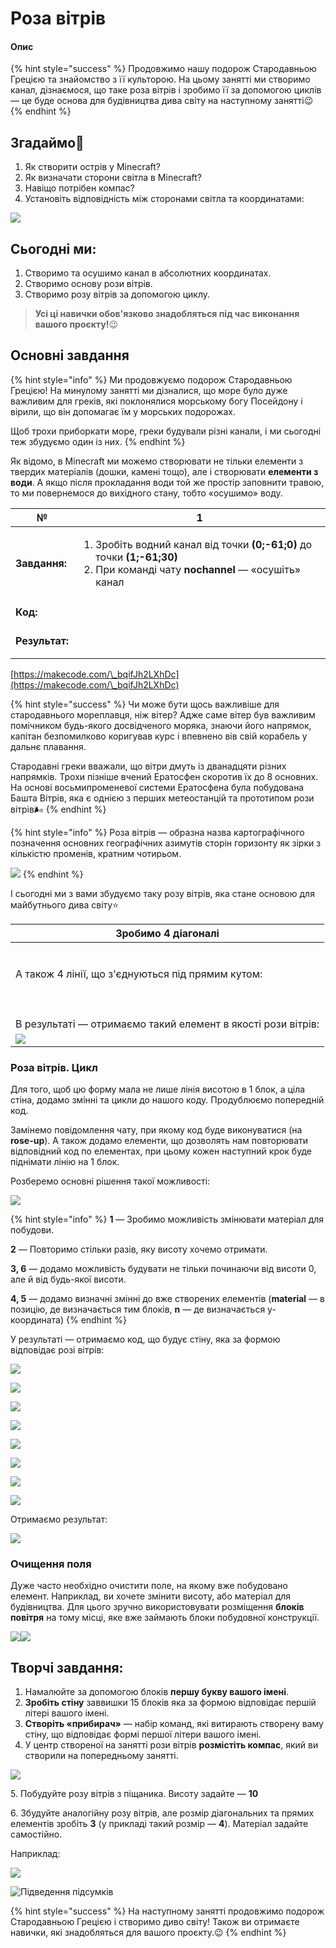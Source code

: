 # Роза вітрів

#### Опис

{% hint style="success" %}
Продовжимо нашу подорож Стародавньою Грецією та знайомство з її культорою. На цьому занятті ми створимо канал, дізнаємося, що таке роза вітрів і зробимо її за допомогою циклів — це буде основа для будівництва дива світу на наступному занятті😉
{% endhint %}

## Згадаймо🤔

1. Як створити острів у Minecraft?&#x20;
2. Як визначати сторони світла в Minecraft?&#x20;
3. Навіщо потрібен компас?
4. Установіть відповідність між сторонами світла та координатами:

![](<.gitbook/assets/image (16).png>)

## Сьогодні ми:

1. Створимо та осушимо канал в абсолютних координатах.&#x20;
2. Створимо основу рози вітрів.&#x20;
3. Створимо розу вітрів за допомогою циклу.&#x20;

> **Усі ці навички обов'язково знадобляться під час виконання вашого проєкту!**😉

## Основні завдання

{% hint style="info" %}
Ми продовжуємо подорож Стародавньою Грецією! На минулому занятті ми дізналися, що море було дуже важливим для греків, які поклонялися морському богу Посейдону і вірили, що він допомагає їм у морських подорожах.&#x20;

Щоб трохи приборкати море, греки будували різні канали, і ми сьогодні теж збудуємо один із них.
{% endhint %}

Як відомо, в Minecraft ми можемо створювати не тільки елементи з твердих матеріалів (дошки, камені тощо), але і створювати **елементи з води**. А якщо після прокладання води той же простір заповнити травою, то ми повернемося до вихідного стану, тобто «осушимо» воду.

| **№**          | **1**                                                                                                                                                                                  |
| -------------- | -------------------------------------------------------------------------------------------------------------------------------------------------------------------------------------- |
| **Завдання:**  | <ol><li>Зробіть водний канал від точки <strong>(0;-61;0)</strong> до точки <strong>(1;-61;30)</strong></li><li>При команді чату <strong>nochannel</strong> — «осушіть» канал</li></ol> |
| **Код:**       | <p></p><p><img src=".gitbook/assets/22.png" alt=""><img src=".gitbook/assets/23 (1).png" alt=""></p>                                                                                   |
| **Результат:** | <p><img src=".gitbook/assets/image (25).png" alt=""></p><p><img src=".gitbook/assets/image (8).png" alt=""></p>                                                                        |

[https://makecode.com/\_bqifJh2LXhDc](https://makecode.com/\_bqifJh2LXhDc)

{% hint style="success" %}
Чи може бути щось важливіше для стародавнього мореплавця, ніж вітер? Адже саме вітер був важливим помічником будь-якого досвідченого моряка, знаючи його напрямок, капітан безпомилково коригував курс і впевнено вів свій корабель у дальнє плавання.

Стародавні греки вважали, що вітри дмуть із дванадцяти різних напрямків. Трохи пізніше вчений Ератосфен скоротив їх до 8 основних. На основі восьмипроменевої системи Ератосфена була побудована Башта Вітрів, яка є однією з перших метеостанцій та прототипом рози вітрів🌬
{% endhint %}

{% hint style="info" %}
Роза вітрів — образна назва картографічного позначення основних географічних азимутів сторін горизонту як зірки з кількістю променів, кратним чотирьом.

![](<.gitbook/assets/image (22).png>)
{% endhint %}

І сьогодні ми з вами збудуємо таку розу вітрів, яка стане основою для майбутнього дива світу⭐️

| Зробимо 4 діагоналі                                                                                                                                                                                                       |
| ------------------------------------------------------------------------------------------------------------------------------------------------------------------------------------------------------------------------- |
| <p><img src=".gitbook/assets/image (11).png" alt=""><br><img src=".gitbook/assets/image (17).png" alt=""><br><img src=".gitbook/assets/image (18).png" alt=""><br><img src=".gitbook/assets/image (2).png" alt=""></p>    |
| А також 4 лінії, що з'єднуються під прямим кутом:                                                                                                                                                                         |
| <p><img src=".gitbook/assets/image (15).png" alt=""></p><p><img src=".gitbook/assets/image (20).png" alt=""><br><img src=".gitbook/assets/image (14).png" alt=""><br><img src=".gitbook/assets/image (9).png" alt=""></p> |
| В результаті — отримаємо такий елемент в якості рози вітрів:                                                                                                                                                              |
| ![](<.gitbook/assets/image (27).png>)                                                                                                                                                                                     |

### **Роза вітрів. Цикл**

Для того, щоб цю форму мала не лише лінія висотою в 1 блок, а ціла стіна, додамо змінні та цикли до нашого коду. Продублюємо попередній код.&#x20;

Замінемо повідомлення чату, при якому код буде виконуватися (на **rose-up**). А також додамо елементи, що дозволять нам повторювати відповідний код по елементах, при цьому кожен наступний крок буде піднімати лінію на 1 блок.&#x20;

Розберемо основні рішення такої можливості:

![](<.gitbook/assets/image (6).png>)

{% hint style="info" %}
**1** — Зробимо можливість змінювати матеріал для побудови.&#x20;

**2** — Повторимо стільки разів, яку висоту хочемо отримати.&#x20;

**3, 6** — додамо можливість будувати не тільки починаючи від висоти 0, але й від будь-якої висоти.&#x20;

**4, 5** — додамо визначні змінні до вже створених елементів (**material** — в позицію, де визначається тим блоків, **n** — де визначається y-координата)
{% endhint %}

У результаті — отримаємо код, що будує стіну, яка за формою відповідає розі вітрів:

![](<.gitbook/assets/image (3).png>)

![](<.gitbook/assets/image (5).png>)

![](<.gitbook/assets/image (4).png>)

![](<.gitbook/assets/image (26).png>)

![](.gitbook/assets/image.png)

![](<.gitbook/assets/image (28).png>)

![](<.gitbook/assets/image (21).png>)

![](<.gitbook/assets/image (7).png>)

Отримаємо результат:

![](<.gitbook/assets/image (12).png>)

### Очищення поля

Дуже часто необхідно очистити поле, на якому вже побудовано елемент. Наприклад, ви хочете змінити висоту, або матеріал для будівництва. Для цього зручно використовувати розміщення **блоків повітря** на тому місці, яке вже займають блоки побудовної конструкції.

![](<.gitbook/assets/image (10).png>)![](<.gitbook/assets/image (13).png>)

## Творчі завдання:

1. Намалюйте за допомогою блоків **першу букву вашого імені**.
2. **Зробіть стіну** заввишки 15 блоків яка за формою відповідає першій літері вашого імені.
3. **Створіть «прибирач»** — набір команд, які витирають створену ваму стіну, що відповідає формі першої літери вашого імені.
4. У центр створеної на занятті рози вітрів **розмістіть компас**, який ви створили на попередньому занятті.

![](<.gitbook/assets/image (1).png>)

&#x20; 5\. Побудуйте розу вітрів з піщаника. Висоту задайте — **10**

&#x20; 6\. Збудуйте аналогійну розу вітрів, але розмір діагональних та прямих елементів зробіть **3** (у прикладі такий розмір — **4**). Матеріал задайте самостійно.&#x20;

Наприклад:

![](<.gitbook/assets/image (23).png>)

![Підведення підсумків](<.gitbook/assets/Group 2409.png>)

{% hint style="success" %}
На наступному занятті продовжимо подорож Стародавньою Грецією і створимо диво світу! Також ви отримаєте навички, які знадобляться для вашого проєкту.😉
{% endhint %}
